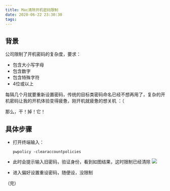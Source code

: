 ```yaml
---
title: Mac清除开机密码限制
date: 2020-06-22 23:30:30
tags:
---
```


## 背景

公司限制了开机密码的复杂度，要求：
* 包含大小写字母
* 包含数字
* 包含特殊字符
* 4位或以上

每隔几个月就要重新设置密码，传统的目标类密码命名已经不想再用了，复杂的开机密码让我的开机体验变得疲惫，刚开机就疲惫的想关机 ：（

那么，干！掉！它！

## 具体步骤

* 打开终端输入：

    ```
    pwpolicy -clearaccountpolicies 
    ```
    
* 此时会提示输入旧密码，验证身份，看到如图结果，这时限制已经清除
![](https://mweb-image-1259394369.cos.ap-guangzhou.myqcloud.com/2020/06/22/15928402469460.jpg)

* 进入偏好设置重设密码，随便设，没限制


（完）